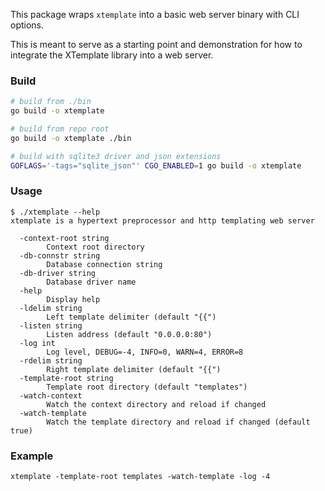 This package wraps `xtemplate` into a basic web server binary with CLI options.

This is meant to serve as a starting point and demonstration for how to
integrate the XTemplate library into a web server.

### Build

```sh
# build from ./bin
go build -o xtemplate

# build from repo root
go build -o xtemplate ./bin

# build with sqlite3 driver and json extensions
GOFLAGS='-tags="sqlite_json"' CGO_ENABLED=1 go build -o xtemplate
```

### Usage

```
$ ./xtemplate --help
xtemplate is a hypertext preprocessor and http templating web server

  -context-root string
        Context root directory
  -db-connstr string
        Database connection string
  -db-driver string
        Database driver name
  -help
        Display help
  -ldelim string
        Left template delimiter (default "{{")
  -listen string
        Listen address (default "0.0.0.0:80")
  -log int
        Log level, DEBUG=-4, INFO=0, WARN=4, ERROR=8
  -rdelim string
        Right template delimiter (default "{{")
  -template-root string
        Template root directory (default "templates")
  -watch-context
        Watch the context directory and reload if changed
  -watch-template
        Watch the template directory and reload if changed (default true)
```

### Example

```
xtemplate -template-root templates -watch-template -log -4
```
